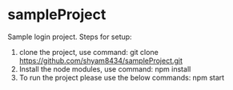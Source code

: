 # sampleProject
Sample login project.
Steps for setup:

1. clone the project, use command:
  git clone https://github.com/shyam8434/sampleProject.git
2. Install the node modules, use command:
  npm install
3. To run the project please use the below commands:
  npm start
